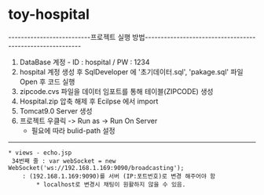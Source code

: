 # toy-hospital


--------------------------프로젝트 실행 방법----------------------------------------------------------

1. DataBase 계정 - ID : hospital / PW : 1234
2. hospital 계정 생성 후 SqlDeveloper 에 '초기데이터.sql', 'pakage.sql' 파일 Open 후 코드 실행
3. zipcode.cvs 파일을 데이터 임포트를 통해 테이블(ZIPCODE) 생성
4. Hospital.zip 압축 해제 후 Ecilpse 에서 import 
5. Tomcat9.0 Server 생성 
6. 프로젝트 우클릭 -> Run as -> Run On Server
	* 필요에 따라 bulid-path 설정 

---------------------------------------------------------------------------------------------------------
	* views - echo.jsp
	 34번째 줄 : var webSocket = new WebSocket('ws://192.168.1.169:9090/broadcasting');
		: (192.168.1.169:9090)를 서버 (IP:포트번호)로 변경 해주어야 함
			* localhost로 변경시 채팅이 원활하지 않을 수 있음.
